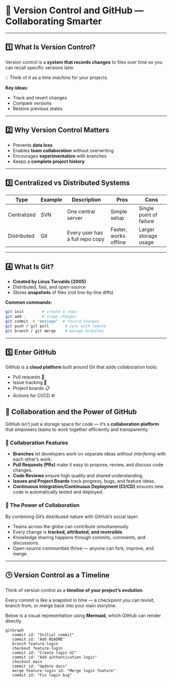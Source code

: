 # 🧭 Version Control and GitHub — Collaborating Smarter

---

## 1️⃣ What Is Version Control?

Version control is a **system that records changes** to files over time so you can recall specific versions later.  

💡 Think of it as a *time machine* for your projects.

**Key ideas:**
- Track and revert changes  
- Compare versions  
- Restore previous states

---

## 2️⃣ Why Version Control Matters

- Prevents **data loss**  
- Enables **team collaboration** without overwriting  
- Encourages **experimentation** with branches  
- Keeps a **complete project history**

---

## 3️⃣ Centralized vs Distributed Systems

| Type | Example | Description | Pros | Cons |
|------|----------|-------------|------|------|
| Centralized | SVN | One central server | Simple setup | Single point of failure |
| Distributed | Git | Every user has a full repo copy | Faster, works offline | Larger storage usage |

---

## 4️⃣ What Is Git?

- **Created by Linus Torvalds (2005)**  
- Distributed, fast, and open-source  
- Stores **snapshots** of files (not line-by-line diffs)

**Common commands:**
```bash
git init        # create a repo
git add .       # stage changes
git commit -m "message"  # record changes
git push / git pull       # sync with remote
git branch / git merge    # manage branches
```

---

## 5️⃣ Enter GitHub

GitHub is a **cloud platform** built around Git that adds collaboration tools:

- Pull requests 💬  
- Issue tracking 🐛  
- Project boards 📋  
- Actions for CI/CD ⚙️  

## 🤝 Collaboration and the Power of GitHub

GitHub isn’t just a storage space for code — it’s a **collaboration platform** that empowers teams to work together efficiently and transparently.

### 🔧 Collaboration Features

- **Branches** let developers work on separate ideas *without interfering* with each other’s work.  
- **Pull Requests (PRs)** make it easy to propose, review, and discuss code changes.  
- **Code Reviews** ensure high quality and shared understanding.  
- **Issues and Project Boards** track progress, bugs, and feature ideas.  
- **Continuous Integration/Continuous Deployment (CI/CD)** ensures new code is automatically tested and deployed.

### 💪 The Power of Collaboration

By combining Git’s distributed nature with GitHub’s social layer:
- Teams across the globe can contribute simultaneously.  
- Every change is **tracked, attributed, and reversible**.  
- Knowledge sharing happens through commits, comments, and discussions.  
- Open-source communities thrive — anyone can fork, improve, and merge.

---

## 🕒 Version Control as a Timeline

Think of version control as a **timeline of your project’s evolution**.

Every commit is like a snapshot in time — a checkpoint you can revisit, branch from, or merge back into your main storyline.

Below is a visual representation using **Mermaid**, which GitHub can render directly.

```mermaid
gitGraph
   commit id: "Initial commit"
   commit id: "Add README"
   branch feature-login
   checkout feature-login
   commit id: "Create login UI"
   commit id: "Add authentication logic"
   checkout main
   commit id: "Update docs"
   merge feature-login id: "Merge login feature"
   commit id: "Fix login bug"
